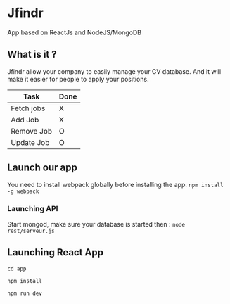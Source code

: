 # Jfindr
App based on ReactJs and NodeJS/MongoDB
## What is it ?
Jfindr allow your company to easily manage your CV database. And it will make it easier for people to apply your positions.

| Task          | Done          |
| ------------- | ------------- |
| Fetch jobs    | X             |
| Add Job       | X             |
| Remove Job    | O             |
| Update Job    | O             |
## Launch our app
You need to install webpack globally before installing the app.
`npm install -g webpack`

### Launching API
Start mongod, make sure your database is started then :
`node rest/serveur.js`

## Launching React App
`cd app`

`npm install`

`npm run dev`
